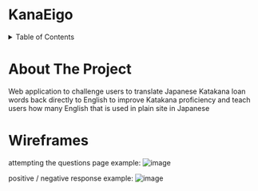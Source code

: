 # KanaEigo

<!-- TABLE OF CONTENTS -->
<details>
  <summary>Table of Contents</summary>
  <ol>
    <li>
      <a href="#about-the-project">About The Project</a>
    </li>
    <li>
      <a href="#wireframes">Wireframes</a>
    </li>
  </ol>
</details>

<!-- ABOUT THE PROJECT -->
# About The Project
Web application to challenge users to translate Japanese Katakana loan words back directly to English to improve Katakana proficiency and teach users how many English that is used in plain site in Japanese

# Wireframes

attempting the questions page example:
![image](https://user-images.githubusercontent.com/8567795/178804404-ac55624c-2800-4fa0-b213-4abb380219b3.png)

positive / negative response example:
![image](https://user-images.githubusercontent.com/8567795/178804439-cb46f37e-9ad1-48bf-b584-6e42dfd2b1ac.png)
